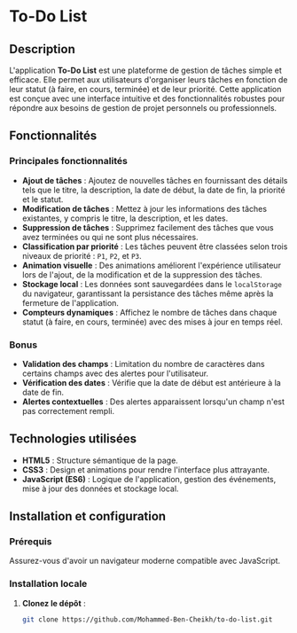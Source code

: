 # To-Do List

## Description
L'application **To-Do List** est une plateforme de gestion de tâches simple et efficace. Elle permet aux utilisateurs d'organiser leurs tâches en fonction de leur statut (à faire, en cours, terminée) et de leur priorité. Cette application est conçue avec une interface intuitive et des fonctionnalités robustes pour répondre aux besoins de gestion de projet personnels ou professionnels.

## Fonctionnalités
### Principales fonctionnalités
- **Ajout de tâches** : Ajoutez de nouvelles tâches en fournissant des détails tels que le titre, la description, la date de début, la date de fin, la priorité et le statut.
- **Modification de tâches** : Mettez à jour les informations des tâches existantes, y compris le titre, la description, et les dates.
- **Suppression de tâches** : Supprimez facilement des tâches que vous avez terminées ou qui ne sont plus nécessaires.
- **Classification par priorité** : Les tâches peuvent être classées selon trois niveaux de priorité : `P1`, `P2`, et `P3`.
- **Animation visuelle** : Des animations améliorent l'expérience utilisateur lors de l'ajout, de la modification et de la suppression des tâches.
- **Stockage local** : Les données sont sauvegardées dans le `localStorage` du navigateur, garantissant la persistance des tâches même après la fermeture de l'application.
- **Compteurs dynamiques** : Affichez le nombre de tâches dans chaque statut (à faire, en cours, terminée) avec des mises à jour en temps réel.

### Bonus
- **Validation des champs** : Limitation du nombre de caractères dans certains champs avec des alertes pour l'utilisateur.
- **Vérification des dates** : Vérifie que la date de début est antérieure à la date de fin.
- **Alertes contextuelles** : Des alertes apparaissent lorsqu'un champ n'est pas correctement rempli.

## Technologies utilisées
- **HTML5** : Structure sémantique de la page.
- **CSS3** : Design et animations pour rendre l'interface plus attrayante.
- **JavaScript (ES6)** : Logique de l'application, gestion des événements, mise à jour des données et stockage local.

## Installation et configuration
### Prérequis
Assurez-vous d'avoir un navigateur moderne compatible avec JavaScript.

### Installation locale
1. **Clonez le dépôt** :
   ```bash
   git clone https://github.com/Mohammed-Ben-Cheikh/to-do-list.git

